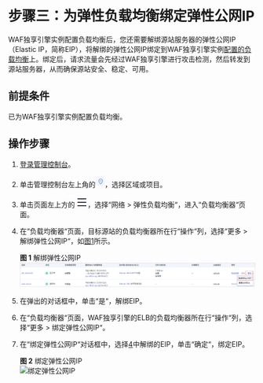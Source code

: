 # 步骤三：为弹性负载均衡绑定弹性公网IP<a name="waf_01_0252"></a>

WAF独享引擎实例配置负载均衡后，您还需要解绑源站服务器的弹性公网IP（Elastic IP，简称EIP），将解绑的弹性公网IP绑定到WAF独享引擎实例[配置的负载均衡](步骤二-配置负载均衡.md)上。绑定后，请求流量会先经过WAF独享引擎进行攻击检测，然后转发到源站服务器，从而确保源站安全、稳定、可用。

## 前提条件<a name="section2256777914731"></a>

已为WAF独享引擎实例配置负载均衡。

## 操作步骤<a name="section12811311038"></a>

1.  [登录管理控制台](https://console.huaweicloud.com/?locale=zh-cn)。
2.  单击管理控制台左上角的![](figures/icon-region.jpg)，选择区域或项目。
3.  单击页面左上方的![](figures/icon-Service-2.png)，选择“网络  \>  弹性负载均衡“，进入“负载均衡器“页面。
4.  <a name="li11870192512125"></a>在“负载均衡器“页面，目标源站的负载均衡器所在行“操作“列，选择“更多  \>  解绑弹性公网IP“，如[图1](#fig116641742207)所示。

    **图 1**  解绑弹性公网IP<a name="fig116641742207"></a>  
    ![](figures/解绑弹性公网IP.png "解绑弹性公网IP")

5.  在弹出的对话框中，单击“是“，解绑EIP。
6.  在“负载均衡器“页面，WAF独享引擎的ELB的负载均衡器所在行“操作“列，选择“更多  \>  绑定弹性公网IP“。
7.  在“绑定弹性公网IP“对话框中，选择[4](#li11870192512125)中解绑的EIP，单击“确定“，绑定EIP。

    **图 2**  绑定弹性公网IP<a name="fig1113712583110"></a>  
    ![](figures/绑定弹性公网IP.png "绑定弹性公网IP")


